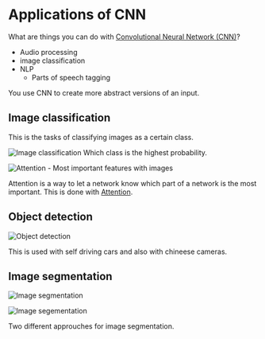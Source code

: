 # Applications of CNN

What are things you can do with [Convolutional Neural Network (CNN)](Convolutional%20Neural%20Network%20(CNN).md)?

- Audio processing
- image classification 
- NLP
	- Parts of speech tagging

You use CNN to create more abstract versions of an input.

## Image classification
This is the tasks of classifying images as a certain class.   

![Image classification](Pasted%20image%2020220610230344.png)
Which class is the highest probability.





![Attention - Most important features with images](Pasted%20image%2020220610230820.png)



Attention is a way to let a network know which part of a network is the most important. This is done with [Attention](Attention.md).  

## Object detection 

![Object detection](Pasted%20image%2020220610232146.png)

This is used with self driving cars and also with chineese cameras.

## Image segmentation

![Image segmentation](Pasted%20image%2020220610232640.png)

![Image segementation](Pasted%20image%2020220610232711.png)

Two different approuches for image segmentation.